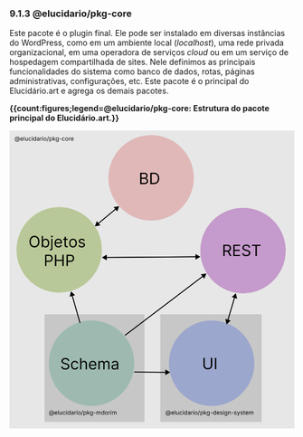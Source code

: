 ### 9.1.3 @elucidario/pkg-core

Este pacote é o plugin final. Ele pode ser instalado em diversas instâncias do WordPress, como em um ambiente local (_localhost_), uma rede privada organizacional, em uma operadora de serviços _cloud_ ou em um serviço de hospedagem compartilhada de sites. Nele definimos as principais funcionalidades do sistema como banco de dados, rotas, páginas administrativas, configurações, etc. Este pacote é o principal do Elucidário.art e agrega os demais pacotes.

**{{count:figures;legend=@elucidario/pkg-core: Estrutura do pacote principal do Elucidário.art.}}**

![**Fonte**: Elaborado pelo autor.](./elucidario-pkg.png)
